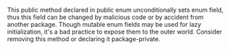 This public method declared in public enum unconditionally sets enum field, thus this field can be changed by malicious code or by accident from another package. Though mutable enum fields may be used for lazy initialization, it's a bad practice to expose them to the outer world. Consider removing this method or declaring it package-private.